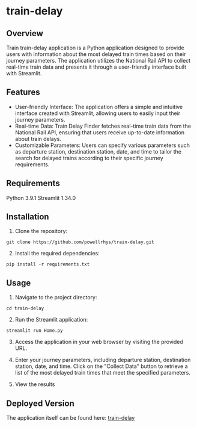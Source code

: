 # train-delay

## Overview

Train train-delay application is a Python application designed to provide users with information about the most delayed train times based on their journey parameters. The application utilizes the National Rail API to collect real-time train data and presents it through a user-friendly interface built with Streamlit.

## Features

- User-friendly Interface: The application offers a simple and intuitive interface created with Streamlit, allowing users to easily input their journey parameters.
- Real-time Data: Train Delay Finder fetches real-time train data from the National Rail API, ensuring that users receive up-to-date information about train delays.
- Customizable Parameters: Users can specify various parameters such as departure station, destination station, date, and time to tailor the search for delayed trains according to their specific journey requirements.

## Requirements

Python 3.9.1
Streamlit 1.34.0

## Installation

1. Clone the repository:

`git clone https://github.com/powellrhys/train-delay.git`

2. Install the required dependencies:

`pip install -r requirements.txt`

## Usage

1. Navigate to the project directory:

`cd train-delay`

2. Run the Streamlit application:

`streamlit run Home.py`

3. Access the application in your web browser by visiting the provided URL.

4. Enter your journey parameters, including departure station, destination station, date, and time.
Click on the "Collect Data" button to retrieve a list of the most delayed train times that meet the specified parameters.

5. View the results

## Deployed Version

The application itself can be found here: [train-delay](https://train-delay.azurewebsites.net/)
